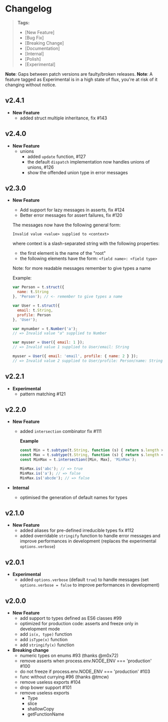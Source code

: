 # Changelog

> **Tags:**
> - [New Feature]
> - [Bug Fix]
> - [Breaking Change]
> - [Documentation]
> - [Internal]
> - [Polish]
> - [Experimental]

**Note**: Gaps between patch versions are faulty/broken releases.
**Note**: A feature tagged as Experimental is in a high state of flux, you're at risk of it changing without notice.

## v2.4.1

- **New Feature**
  - added struct multiple inheritance, fix #143

## v2.4.0

- **New Feature**
  - unions
    - added `update` function, #127
    - the default `dispatch` implementation now handles unions of unions, #126
    - show the offended union type in error messages

## v2.3.0

- **New Feature**
  - Add support for lazy messages in asserts, fix #124
  - Better error messages for assert failures, fix #120

  The messages now have the following general form:

  ```
  Invalid value <value> supplied to <context>
  ```

  where context is a slash-separated string with the following properties:

  - the first element is the name of the "root"
  - the following elements have the form: `<field name>: <field type>`

  Note: for more readable messages remember to give types a name

  Example:

  ```js
  var Person = t.struct({
    name: t.String
  }, 'Person'); // <- remember to give types a name

  var User = t.struct({
    email: t.String,
    profile: Person
  }, 'User');

  var mynumber = t.Number('a');
  // => Invalid value "a" supplied to Number

  var myuser = User({ email: 1 });
  // => Invalid value 1 supplied to User/email: String

  myuser = User({ email: 'email', profile: { name: 2 } });
  // => Invalid value 2 supplied to User/profile: Person/name: String
  ```


## v2.2.1

- **Experimental**
  - pattern matching #121

## v2.2.0

- **New Feature**
  - added `intersection` combinator fix #111

    **Example**

    ```js
    const Min = t.subtype(t.String, function (s) { return s.length > 2; }, 'Min');
    const Max = t.subtype(t.String, function (s) { return s.length < 5; }, 'Max');
    const MinMax = t.intersection([Min, Max], 'MinMax');

    MinMax.is('abc'); // => true
    MinMax.is('a'); // => false
    MinMax.is('abcde'); // => false
    ```

- **Internal**
  - optimised the generation of default names for types

## v2.1.0

- **New Feature**
  - added aliases for pre-defined irreducible types fix #112
  - added overridable `stringify` function to handle error messages and improve performances in development (replaces the experimental `options.verbose`)

## v2.0.1

- **Experimental**
  - added `options.verbose` (default `true`) to handle messages (set `options.verbose = false` to improve performances in development)

## v2.0.0

- **New Feature**
  - add support to types defined as ES6 classes #99
  - optimized for production code: asserts and freeze only in development mode
  - add `is(x, type)` function
  - add `isType(x)` function
  - add `stringify(x)` function
- **Breaking change**
  - numeric types on enums #93  (thanks @m0x72)
  - remove asserts when process.env.NODE_ENV === 'production' #100
  - do not freeze if process.env.NODE_ENV === 'production' #103
  - func without currying #96 (thanks @tmcw)
  - remove useless exports #104
  - drop bower support #101
  - remove useless exports
    * Type
    * slice
    * shallowCopy
    * getFunctionName
